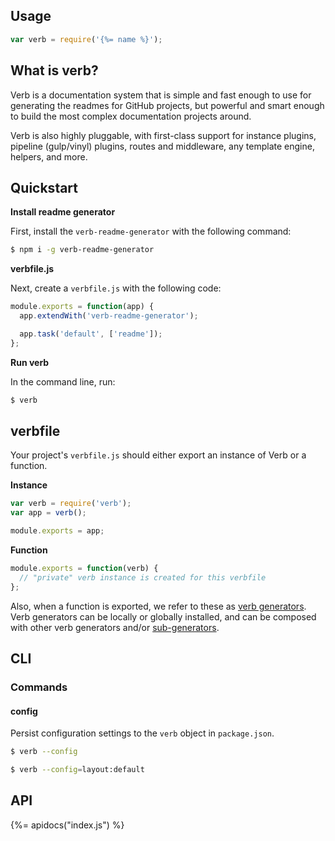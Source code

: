 ## Usage

```js
var verb = require('{%= name %}');
```

## What is verb?

Verb is a documentation system that is simple and fast enough to use for generating the readmes for GitHub projects, but powerful and smart enough to build the most complex documentation projects around. 

Verb is also highly pluggable, with first-class support for instance plugins, pipeline (gulp/vinyl) plugins, routes and middleware, any template engine, helpers, and more. 

## Quickstart

**Install readme generator**

First, install the `verb-readme-generator` with the following command:

```sh
$ npm i -g verb-readme-generator
```

**verbfile.js**

Next, create a `verbfile.js` with the following code:

```js
module.exports = function(app) {
  app.extendWith('verb-readme-generator');

  app.task('default', ['readme']);
};
```

**Run verb**

In the command line, run:

```sh
$ verb
```

## verbfile

Your project's `verbfile.js` should either export an instance of Verb or a function.

**Instance**

```js
var verb = require('verb');
var app = verb();

module.exports = app;
```

**Function**

```js
module.exports = function(verb) {
  // "private" verb instance is created for this verbfile
};
```

Also, when a function is exported, we refer to these as [verb generators](#verb-generators). Verb generators can be locally or globally installed, and can be composed with other verb generators and/or [sub-generators](#sub-generators).

## CLI


### Commands

#### config

Persist configuration settings to the `verb` object in `package.json`. 

```sh
$ verb --config
```



```sh
$ verb --config=layout:default
```

## API
{%= apidocs("index.js") %}

